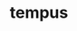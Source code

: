 ---
title: tempus
meaning: time
ch: [eight, mt, mt8thru9, f3, f]
pos: nounthird
genitive: temporis
abbgender: n.
abbgender2: meut.
gender: neuter
declension: third
derivative: contemporary
---